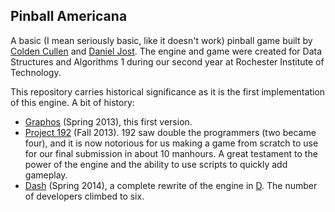 ## Pinball Americana

A basic (I mean seriously basic, like it doesn't work) pinball game built by [Colden Cullen](https://github.com/ColdenCullen) and [Daniel Jost](https://github.com/PxlBuzzard). The engine and game were created for Data Structures and Algorithms 1 during our second year at Rochester Institute of Technology.

This repository carries historical significance as it is the first implementation of this engine. A bit of history:

* [Graphos](https://github.com/ColdenCullen/dsa-pinball) (Spring 2013), this first version.
* [Project 192](https://github.com/ColdenCullen/Project-192) (Fall 2013). 192 saw double the programmers (two became four), and it is now notorious for us making a game from scratch to use for our final submission in about 10 manhours. A great testament to the power of the engine and the ability to use scripts to quickly add gameplay.
* [Dash](https://github.com/Circular-Studios/Dash) (Spring 2014), a complete rewrite of the engine in [D](http://dlang.org/). The number of developers climbed to six.
